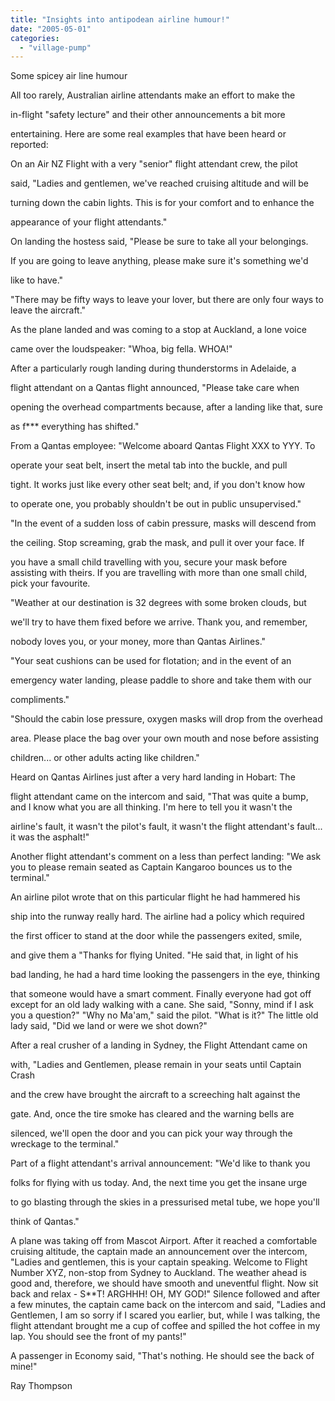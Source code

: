 ```yaml
---
title: "Insights into antipodean airline humour!"
date: "2005-05-01"
categories: 
  - "village-pump"
---
```


Some spicey air line humour

All too rarely, Australian airline attendants make an effort to make the

in-flight "safety lecture" and their other announcements a bit more

entertaining. Here are some real examples that have been heard or reported:

On an Air NZ Flight with a very "senior" flight attendant crew, the pilot

said, "Ladies and gentlemen, we've reached cruising altitude and will be

turning down the cabin lights. This is for your comfort and to enhance the

appearance of your flight attendants."

On landing the hostess said, "Please be sure to take all your belongings.

If you are going to leave anything, please make sure it's something we'd

like to have."

"There may be fifty ways to leave your lover, but there are only four ways to leave the aircraft."

As the plane landed and was coming to a stop at Auckland, a lone voice

came over the loudspeaker: "Whoa, big fella. WHOA!"

After a particularly rough landing during thunderstorms in Adelaide, a

flight attendant on a Qantas flight announced, "Please take care when

opening the overhead compartments because, after a landing like that, sure

as f\*\*\* everything has shifted."

From a Qantas employee: "Welcome aboard Qantas Flight XXX to YYY. To

operate your seat belt, insert the metal tab into the buckle, and pull

tight. It works just like every other seat belt; and, if you don't know how

to operate one, you probably shouldn't be out in public unsupervised."

"In the event of a sudden loss of cabin pressure, masks will descend from

the ceiling. Stop screaming, grab the mask, and pull it over your face. If

you have a small child travelling with you, secure your mask before assisting with theirs. If you are travelling with more than one small child, pick your favourite.

"Weather at our destination is 32 degrees with some broken clouds, but

we'll try to have them fixed before we arrive. Thank you, and remember,

nobody loves you, or your money, more than Qantas Airlines."

"Your seat cushions can be used for flotation; and in the event of an

emergency water landing, please paddle to shore and take them with our

compliments."

"Should the cabin lose pressure, oxygen masks will drop from the overhead

area. Please place the bag over your own mouth and nose before assisting

children... or other adults acting like children."

Heard on Qantas Airlines just after a very hard landing in Hobart: The

flight attendant came on the intercom and said, "That was quite a bump, and I know what you are all thinking. I'm here to tell you it wasn't the

airline's fault, it wasn't the pilot's fault, it wasn't the flight attendant's fault... it was the asphalt!"

Another flight attendant's comment on a less than perfect landing: "We ask you to please remain seated as Captain Kangaroo bounces us to the terminal."

An airline pilot wrote that on this particular flight he had hammered his

ship into the runway really hard. The airline had a policy which required

the first officer to stand at the door while the passengers exited, smile,

and give them a "Thanks for flying United. "He said that, in light of his

bad landing, he had a hard time looking the passengers in the eye, thinking

that someone would have a smart comment. Finally everyone had got off except for an old lady walking with a cane. She said, "Sonny, mind if I ask you a question?" "Why no Ma'am," said the pilot. "What is it?" The little old lady said, "Did we land or were we shot down?"

After a real crusher of a landing in Sydney, the Flight Attendant came on

with, "Ladies and Gentlemen, please remain in your seats until Captain Crash

and the crew have brought the aircraft to a screeching halt against the

gate. And, once the tire smoke has cleared and the warning bells are

silenced, we'll open the door and you can pick your way through the wreckage to the terminal."

Part of a flight attendant's arrival announcement: "We'd like to thank you

folks for flying with us today. And, the next time you get the insane urge

to go blasting through the skies in a pressurised metal tube, we hope you'll

think of Qantas."

A plane was taking off from Mascot Airport. After it reached a comfortable cruising altitude, the captain made an announcement over the intercom, "Ladies and gentlemen, this is your captain speaking. Welcome to Flight Number XYZ, non-stop from Sydney to Auckland. The weather ahead is good and, therefore, we should have smooth and uneventful flight. Now sit back and relax - S\*\*T! ARGHHH! OH, MY GOD!" Silence followed and after a few minutes, the captain came back on the intercom and said, "Ladies and Gentlemen, I am so sorry if I scared you earlier, but, while I was talking, the flight attendant brought me a cup of coffee and spilled the hot coffee in my lap. You should see the front of my pants!"

A passenger in Economy said, "That's nothing. He should see the back of mine!"

Ray Thompson

